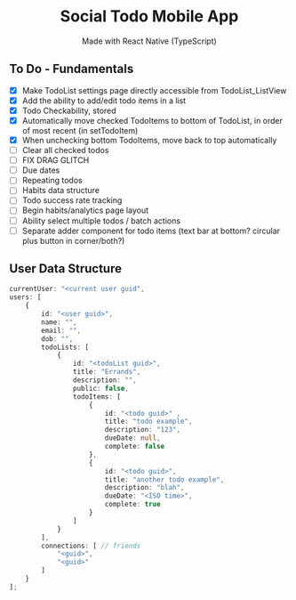 

<div align="center">
<h1>Social Todo Mobile App</h1>
Made with React Native (TypeScript)
</div>

## To Do - Fundamentals

- [x] Make TodoList settings page directly accessible from TodoList_ListView 
- [x] Add the ability to add/edit todo items in a list
- [x] Todo Checkability, stored
- [x] Automatically move checked TodoItems to bottom of TodoList, in order of most recent (in setTodoItem)
- [x] When unchecking bottom TodoItems, move back to top automatically
- [ ] Clear all checked todos
- [ ] FIX DRAG GLITCH
- [ ] Due dates
- [ ] Repeating todos
- [ ] Habits data structure
- [ ] Todo success rate tracking
- [ ] Begin habits/analytics page layout
- [ ] Ability select multiple todos / batch actions
- [ ] Separate adder component for todo items (text bar at bottom? circular plus button in corner/both?)

##  User Data Structure  


```ts
currentUser: "<current user guid",
users: [
    {
        id: "<user guid>",
        name: "",
        email: "",
        dob: "",
        todoLists: [
            {
                id: "<todoList guid>",
                title: "Errands",
                description: "",
                public: false,
                todoItems: [
                    {
                        id: "<todo guid>" ,
                    	title: "todo example",
                    	description: "123",
                        dueDate: null,
                        complete: false
                    },
                    {
                        id: "<todo guid>",
                        title: "another todo example",
                        description: "blah",
                        dueDate: "<ISO time>",
                        complete: true
                    }
                ]
            }
        ],
        connections: [ // friends
            "<guid>",
            "<guid>"
        ]
    }
];
```
